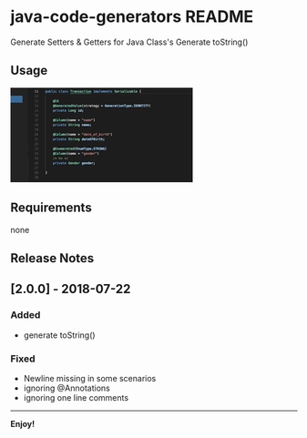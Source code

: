 # java-code-generators README
Generate Setters & Getters for Java Class's
Generate toString()

## Usage
![how use](images/usagev2.gif)

## Requirements
none

## Release Notes

## [2.0.0] - 2018-07-22
### Added
- generate toString()
### Fixed
- Newline missing in some scenarios
- ignoring @Annotations
- ignoring one line comments

-----------------------------------------------------------------------------------------------------------

**Enjoy!**
